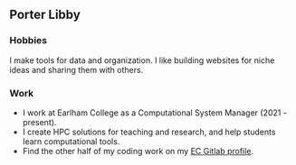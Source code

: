 ## Porter Libby

### Hobbies
I make tools for data and organization. I like building websites for niche ideas and sharing them with others.

### Work
- I work at Earlham College as a Computational System Manager (2021 - present). 
- I create HPC solutions for teaching and research, and help students learn computational tools.
- Find the other half of my coding work on my [EC Gitlab profile](https://code.cs.earlham.edu/pelibby16).

